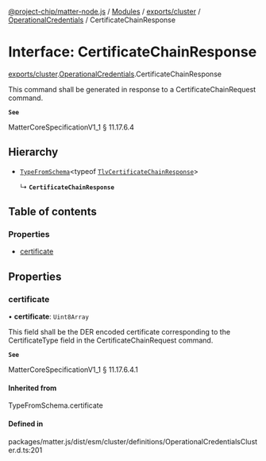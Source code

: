 [@project-chip/matter-node.js](../README.md) / [Modules](../modules.md) / [exports/cluster](../modules/exports_cluster.md) / [OperationalCredentials](../modules/exports_cluster.OperationalCredentials.md) / CertificateChainResponse

# Interface: CertificateChainResponse

[exports/cluster](../modules/exports_cluster.md).[OperationalCredentials](../modules/exports_cluster.OperationalCredentials.md).CertificateChainResponse

This command shall be generated in response to a CertificateChainRequest command.

**`See`**

MatterCoreSpecificationV1_1 § 11.17.6.4

## Hierarchy

- [`TypeFromSchema`](../modules/exports_tlv.md#typefromschema)\<typeof [`TlvCertificateChainResponse`](../modules/exports_cluster.OperationalCredentials.md#tlvcertificatechainresponse)\>

  ↳ **`CertificateChainResponse`**

## Table of contents

### Properties

- [certificate](exports_cluster.OperationalCredentials.CertificateChainResponse.md#certificate)

## Properties

### certificate

• **certificate**: `Uint8Array`

This field shall be the DER encoded certificate corresponding to the CertificateType field in the
CertificateChainRequest command.

**`See`**

MatterCoreSpecificationV1_1 § 11.17.6.4.1

#### Inherited from

TypeFromSchema.certificate

#### Defined in

packages/matter.js/dist/esm/cluster/definitions/OperationalCredentialsCluster.d.ts:201
